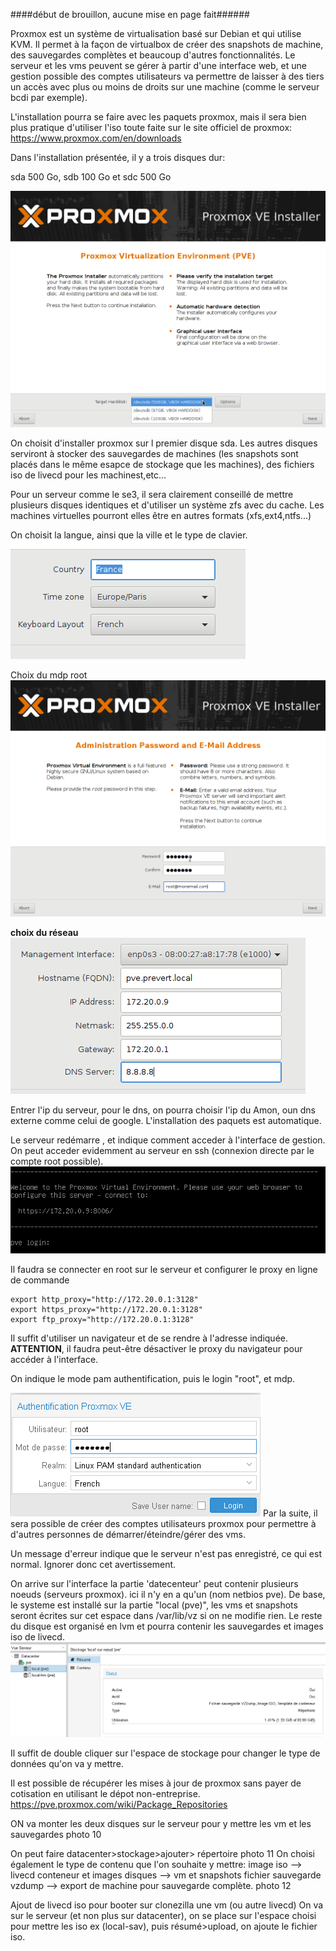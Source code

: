 ####début de brouillon, aucune mise en page fait######

Proxmox est un système de virtualisation basé sur Debian et qui utilise KVM. Il permet à la façon de virtualbox de créer des  snapshots de machine, des sauvegardes complètes et beaucoup d'autres fonctionnalités. 
Le serveur et les vms peuvent se gérer à partir d'une interface web, et une gestion possible des comptes utilisateurs va permettre de laisser à des tiers un accès avec plus ou moins de droits sur une machine (comme le serveur bcdi par exemple).  

L'installation pourra se faire avec les paquets proxmox, mais il sera bien plus pratique d'utiliser l'iso toute faite sur le site officiel de proxmox:
https://www.proxmox.com/en/downloads


Dans l'installation présentée, il y a trois disques dur:

sda 500 Go, sdb 100 Go et sdc 500 Go

![01](images/01.png)

On choisit d'installer proxmox sur l premier disque sda.  Les autres disques serviront à stocker des sauvegardes de machines (les snapshots sont placés dans le même esapce de stockage que les machines), des fichiers iso de livecd pour les machinest,etc...

Pour un serveur comme le se3, il sera clairement conseillé de mettre plusieurs disques identiques et d'utiliser un système zfs avec du cache. Les machines virtuelles pourront elles être en autres formats (xfs,ext4,ntfs...)

On choisit la langue, ainsi que la ville et le type de clavier.
![02](images/02.png)

Choix du mdp root
![03](images/03.png)

**choix du réseau**
![04](images/04.png)

Entrer l'ip du serveur, pour le dns, on pourra choisir l'ip du Amon, oun dns externe comme celui de google.
L'installation des paquets est automatique.

Le serveur redémarre , et indique comment acceder à l'interface de gestion. On peut acceder evidemment au serveur en ssh (connexion directe par le compte root possible).
![06](images/06.png)

Il faudra se connecter en root sur le serveur et configurer le proxy en ligne de commande

```
export http_proxy="http://172.20.0.1:3128"
export https_proxy="http://172.20.0.1:3128"
export ftp_proxy="http://172.20.0.1:3128"
```

Il suffit d'utiliser un navigateur et de se rendre à l'adresse indiquée. 
**ATTENTION**, il faudra peut-être désactiver le proxy du navigateur pour accéder à l'interface.

On indique le mode pam authentification, puis le login "root", et mdp.

![07](images/07.png)
Par la suite, il sera possible de créer des comptes utilisateurs proxmox pour permettre à d'autres personnes de démarrer/éteindre/gérer des vms.

Un message d'erreur indique que le serveur n'est pas enregistré, ce qui est normal. Ignorer donc cet avertissement.


On arrive sur l'interface
la partie 'datecenteur' peut contenir plusieurs noeuds (serveurs proxmox). ici il n'y en a qu'un (nom netbios pve).
De base, le systeme est installé sur la partie "local (pve)", les vms et snapshots seront écrites sur cet espace dans /var/lib/vz  si on ne modifie rien. 
Le reste du disque est organisé en lvm et pourra contenir les sauvegardes et images iso de livecd.
![08](images/08.png)

Il suffit de double cliquer sur l'espace de stockage pour changer le type de données qu'on va y mettre.

Il est possible de récupérer les mises à jour de proxmox sans payer de cotisation en utilisant le dépot non-entreprise.
https://pve.proxmox.com/wiki/Package_Repositories

ON va monter les deux disques sur le serveur pour y mettre les vm et les sauvegardes
photo 10

On peut faire datacenter>stockage>ajouter> répertoire
photo 11
On choisi également le type de contenu que l'on souhaite y mettre:
image iso --> livecd
conteneur et images disques --> vm et snapshots
fichier sauvegarde vzdump --> export de machine pour sauvegarde complète.
photo 12




Ajout de livecd iso pour booter sur clonezilla une vm (ou autre livecd)
On va sur le serveur (et non plus sur datacenter), on se place sur l'espace choisi pour mettre les iso ex (local-sav), puis résumé>upload, on ajoute le fichier iso.




